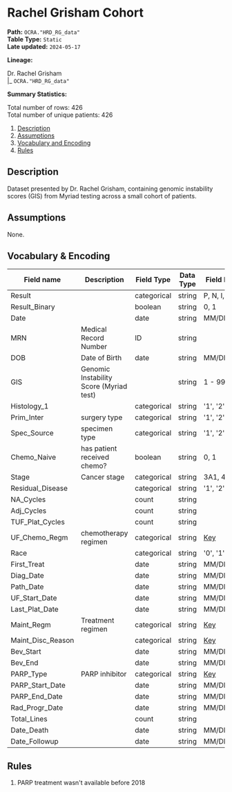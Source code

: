 # Rachel Grisham Cohort

<b>Path:</b> `OCRA."HRD_RG_data"` <br/>
<b>Table Type:</b> `Static` <br/>
<b>Late updated:</b> `2024-05-17` <br/>

<b>Lineage:</b> 

Dr. Rachel Grisham <br/>
|_ `OCRA."HRD_RG_data"` <br/>

<b>Summary Statistics:</b>

Total number of rows: 426 <br/>
Total number of unique patients: 426 <br/>


1. [Description](#description)
2. [Assumptions](#assumptions)
3. [Vocabulary and Encoding](#vocabulary)
3. [Rules](#rules)


## Description <a name="description"></a>

Dataset presented by Dr. Rachel Grisham, containing genomic instability scores (GIS)
from Myriad testing across a small cohort of patients. 

## Assumptions <a name="assumptions"></a>

None. 

## Vocabulary & Encoding <a name="vocabulary"></a>

| **Field name** | **Description** | **Field Type** | **Data Type** | **Field Format** |
|---|---|---|---|---|
| Result | | categorical | string | P, N, I, IT |
| Result_Binary | | boolean | string | 0, 1 |
| Date | | date | string | MM/DD/YYYY |
| MRN | Medical Record Number | ID | string | |
| DOB | Date of Birth | date | string | MM/DD/YYYY |
| GIS | Genomic Instability Score (Myriad test) | | string | 1 - 99 |
| Histology_1 | | categorical | string | '1', '2', ... [Key](https://mskconfluence.mskcc.org/pages/viewpage.action?spaceKey=CDSI&title=OCRA#OCRA-Histology) |
| Prim_Inter | surgery type | categorical | string | '1', '2', ... [Key](https://mskconfluence.mskcc.org/pages/viewpage.action?spaceKey=CDSI&title=OCRA#OCRA-Prim_Inter) |
| Spec_Source | specimen type | categorical | string | '1', '2', ... [Key](https://mskconfluence.mskcc.org/pages/viewpage.action?spaceKey=CDSI&title=OCRA#OCRA-SpecSource) |
| Chemo_Naive | has patient received chemo? | boolean | string | 0, 1 |
| Stage | Cancer stage | categorical | string | 3A1, 4B, etc. |
| Residual_Disease | | categorical | string | '1', '2', ... [Key](https://mskconfluence.mskcc.org/pages/viewpage.action?spaceKey=CDSI&title=OCRA#OCRA-ResidualDisease) |
| NA_Cycles | | count | string | |
| Adj_Cycles | | count | string | |
| TUF_Plat_Cycles | | count | string | |
| UF_Chemo_Regm | chemotherapy regimen | categorical | string | [Key](https://mskconfluence.mskcc.org/pages/viewpage.action?spaceKey=CDSI&title=OCRA#OCRA-Chemo_Regm) |
| Race | | categorical | string | '0', '1', ... [Key](https://mskconfluence.mskcc.org/pages/viewpage.action?spaceKey=CDSI&title=OCRA#OCRA-Race) |
| First_Treat | | date | string | MM/DD/YYYY |
| Diag_Date | | date | string | MM/DD/YYYY |
| Path_Date | | date | string | MM/DD/YYYY |
| UF_Start_Date | | date | string | MM/DD/YYYY |
| Last_Plat_Date | | date | string | MM/DD/YYYY |
| Maint_Regm | Treatment regimen | categorical | string | [Key](https://mskconfluence.mskcc.org/pages/viewpage.action?spaceKey=CDSI&title=OCRA#OCRA-Maint_Regm) |
| Maint_Disc_Reason | | categorical | string | [Key](https://mskconfluence.mskcc.org/pages/viewpage.action?spaceKey=CDSI&title=OCRA#OCRA-Maint_Disc_Reason) |
| Bev_Start | | date | string | MM/DD/YYYY |
| Bev_End | | date | string | MM/DD/YYYY |
| PARP_Type | PARP inhibitor | categorical | string | [Key](https://mskconfluence.mskcc.org/pages/viewpage.action?spaceKey=CDSI&title=OCRA#OCRA-PARP_Type) |
| PARP_Start_Date | | date | string | MM/DD/YYYY |
| PARP_End_Date | | date | string | MM/DD/YYYY |
| Rad_Progr_Date | | date | string | MM/DD/YYYY |
| Total_Lines | | count | string | |
| Date_Death | | date | string | MM/DD/YYYY |
| Date_Followup | | date | string | MM/DD/YYYY |


## Rules <a name="rules"></a>

1. PARP treatment wasn't available before 2018

